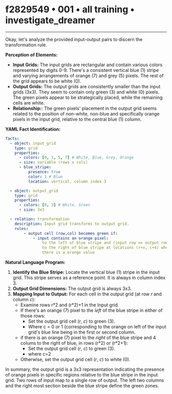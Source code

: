 # f2829549 • 001 • all training • investigate_dreamer

---
Okay, let's analyze the provided input-output pairs to discern the transformation rule.

**Perception of Elements:**

*   **Input Grids:** The input grids are rectangular and contain various colors represented by digits 0-9. There's a consistent vertical blue (1) stripe and varying arrangements of orange (7) and grey (5) pixels. The rest of the grid appears to be white (0).
*   **Output Grids:** The output grids are consistently smaller than the input grids (3x3). They seem to contain only green (3) and white (0) pixels. The green pixels appear to be strategically placed, while the remaining cells are white.
* **Relationship:**: The green pixels' placement in the output grid seems related to the position of non-white, non-blue and specifically orange pixels in the input grid, relative to the central blue (1) column.

**YAML Fact Identification:**



```yaml
facts:
  - object: input_grid
    type: grid
    properties:
      - colors: [0, 1, 5, 7] # White, Blue, Grey, Orange
      - size: variable (rows x cols)
      - blue_stripe:
          presence: true
          color: 1 # Blue
          location: vertical, column index 3

  - object: output_grid
    type: grid
    properties:
      - colors: [0, 3] # White, Green
      - size: 3x3

  - relation: transformation
    description: Input grid transforms to output grid.
    rules:
        - output cell (row,col) becomes green if:
            - input contains an orange pixel:
                to the left of blue stripe and (input row == output row * 2) or (input_row == (output_row * 2) + 1)
                to the right of blue stripe at locations (r+x, c+4) where x is 0 or 1; x represents how many rows below r
                there is a orange value

```



**Natural Language Program:**

1.  **Identify the Blue Stripe:** Locate the vertical blue (1) stripe in the input grid. This stripe serves as a reference point. It is always in column index 3.
2.  **Output Grid Dimensions:** The output grid is always 3x3.
3.  **Mapping Input to Output:** For each cell in the output grid (at row *r* and column *c*):
    *   Examine rows r\*2 and (r\*2)+1 in the Input grid.
    *   If there's an orange (7) pixel to the *left* of the blue stripe in either of those rows:
        *   Set the output grid cell (*r*, *c*) to green (3).
        * Where c = 0 or 1 (corresponding to the orange on left of the input grid's blue line being in the first or second column.
    * if there is an orange (7) pixel to the *right* of the blue stripe and 4 colums to the right of blue, in rows (r\*2) or (r\*2+1):
       *  Set the output grid cell (*r*, *c*) to green (3).
        * where c=2
    *   Otherwise, set the output grid cell (*r*, *c*) to white (0).

In summary, the output grid is a 3x3 representation indicating the presence of orange pixels in specific regions relative to the blue stripe in the input grid. Two rows of input map to a single row of output. The left two columns and the right most section beside the blue stripe define the green zones.

